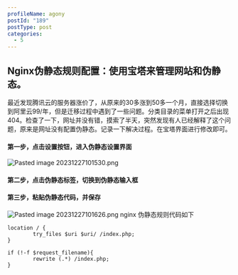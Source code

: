 ```yaml
---
profileName: agony
postId: "189"
postType: post
categories:
  - 5
---
```

## **Nginx伪静态规则配置：使用宝塔来管理网站和伪静态。**  
最近发现腾讯云的服务器涨价了，从原来的30多涨到50多一个月，直接选择切换到阿里云99/年，但是迁移过程中遇到了一些问题。分类目录的菜单打开之后出现404。检查了一下，网址并没有错，摸索了半天，突然发现有人已经解释了这个问题，原来是网址没有配置伪静态。记录一下解决过程。在宝塔界面进行修改即可。

#### 第一步，点击设置按钮，进入伪静态设置界面

![Pasted image 20231227101530.png](http://101.200.36.187/wp-content/uploads/2023/12/Pasted-image-20231227101530.png)

#### 第二步，点击伪静态标签，切换到伪静态输入框



#### 第三步，粘贴伪静态代码，并保存
![Pasted image 20231227101626.png](http://101.200.36.187/wp-content/uploads/2023/12/Pasted-image-20231227101626.png)
nginx 伪静态规则代码如下

```
location / {
		try_files $uri $uri/ /index.php;
}

if (!-f $request_filename){
		rewrite (.*) /index.php;
}
```